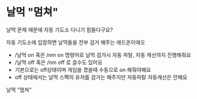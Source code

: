 # 날먹 "멈쳐"
날먹 문제 때문에 자동 기도소 다니기 힘들다구요?

자동 기도소에 입장하면 날먹들을 전부 검거 해주는 애드온이애오

* /날먹 on 혹은 /nm on 명령어로 날먹 검거시 자동 파탈, 자동 캐선까지 진행해줘요
* /날먹 off 혹은 /nm off 로 끌수도 있어요
* 기본으로는 off상태이며 게임을 켰을때 수동으로 on 해줘야해요
* off 상태에서는 날먹 스펙의 유저를 검거는 해주지만 자동파탈 자동캐선은 안해요

날먹
"멈쳐"